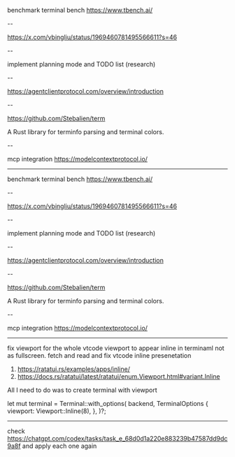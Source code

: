 benchmark terminal bench
https://www.tbench.ai/

--

https://x.com/vbingliu/status/1969460781495566611?s=46

--

implement planning mode and TODO list (research)

--

https://agentclientprotocol.com/overview/introduction

--

https://github.com/Stebalien/term

A Rust library for terminfo parsing and terminal colors.

--

mcp integration
https://modelcontextprotocol.io/

---

benchmark terminal bench
<https://www.tbench.ai/>

--

<https://x.com/vbingliu/status/1969460781495566611?s=46>

--

implement planning mode and TODO list (research)

--

<https://agentclientprotocol.com/overview/introduction>

--

<https://github.com/Stebalien/term>

A Rust library for terminfo parsing and terminal colors.

--

mcp integration
<https://modelcontextprotocol.io/>

---

fix viewport for the whole vtcode viewport to appear inline in terminaml not as fullscreen. fetch and read and fix vtcode inline presenetation

1. <https://ratatui.rs/examples/apps/inline/>
2. <https://docs.rs/ratatui/latest/ratatui/enum.Viewport.html#variant.Inline>

All I need to do was to create terminal with viewport

let mut terminal = Terminal::with_options(
    backend,
    TerminalOptions {
        viewport: Viewport::Inline(8),
    },
)?;

---

check <https://chatgpt.com/codex/tasks/task_e_68d0d1a220e883239b47587dd9dc9a8f> and apply each one again
